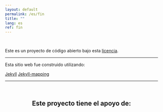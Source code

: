 ```yaml
---
layout: default
permalink: /es/fin
title: ""
lang: es
ref: fin
---
```



<br>

Este es un proyecto de código abierto bajo esta [licencia](https://github.com/FOSH-following-demand/FOSH-following-demand.github.io/blob/master/LICENSE).

---

Esta sitio web fue construido utilizando:

   [Jekyll](https://jekyllrb.com)
   [Jekyll-mapping](https://github.com/matthewowen/jekyll-mapping)

---

<br>
  <center>
    <h2>  Este proyecto tiene el apoyo de:   </h2>
  </center>
